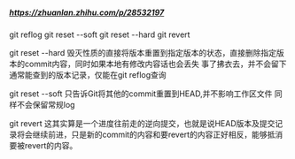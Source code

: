##### https://zhuanlan.zhihu.com/p/28532197
git reflog
git reset --soft
git reset --hard
git revert

git reset --hard
毁灭性质的直接将版本重置到指定版本的状态，直接删除指定版本的commit内容，同时如果本地有修改内容话也会丢失
事了拂衣去，并不会留下通常能查到的版本记录，仅能在git reflog查询

git reset --soft
只告诉Git将其他的commit重置到HEAD,并不影响工作区文件
同样不会保留常规log

git revert
这其实算是一个进度往前走的逆向提交，也就是说HEAD版本及提交记录将会继续前进，只是新的commit的内容和要revert的内容正好相反，能够抵消要被revert的内容。

